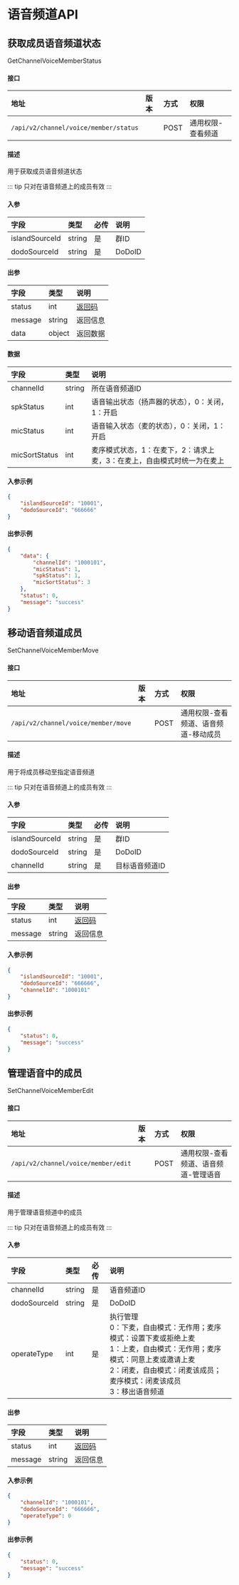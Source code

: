 # 语音频道API

## 获取成员语音频道状态

GetChannelVoiceMemberStatus

#### 接口

|地址|版本|方式|权限|
|:-----|:---------------|:-----|:---------------|
|`/api/v2/channel/voice/member/status`|<Badge type="warning" text="v2" vertical="middle" />|POST|通用权限-查看频道|

#### 描述

用于获取成员语音频道状态

::: tip
只对在语音频道上的成员有效
:::

#### 入参

|字段|类型|必传|说明|
|:---------------|:-----|:-----|:---------------|
|islandSourceId|string|是|群ID|
|dodoSourceId|string|是|DoDoID|

#### 出参

|字段|类型|说明|
|:---------------|:-----|:---------------|
|status|int|[返回码](../start/status.md)|
|message|string|返回信息|
|data|object|返回数据|

#### 数据

|字段|类型|说明|
|:---------------|:-----|:---------------|
|channelId|string|所在语音频道ID|
|spkStatus|int|语音输出状态（扬声器的状态），0：关闭，1：开启|
|micStatus|int|语音输入状态（麦的状态），0：关闭，1：开启|
|micSortStatus|int|麦序模式状态，1：在麦下，2：请求上麦，3：在麦上，自由模式时统一为在麦上|

#### 入参示例

```json
{
    "islandSourceId": "10001",
    "dodoSourceId": "666666"
}
```

#### 出参示例

```json
{
    "data": {
        "channelId": "1000101",
        "micStatus": 1,
        "spkStatus": 1,
        "micSortStatus": 3
    },
    "status": 0,
    "message": "success"
}
```


## 移动语音频道成员

SetChannelVoiceMemberMove

#### 接口

|地址|版本|方式|权限|
|:-----|:---------------|:-----|:---------------|
|`/api/v2/channel/voice/member/move`|<Badge type="warning" text="v2" vertical="middle" />|POST|通用权限-查看频道、语音频道-移动成员|

#### 描述

用于将成员移动至指定语音频道

::: tip
只对在语音频道上的成员有效
:::

#### 入参

|字段|类型|必传|说明|
|:---------------|:-----|:-----|:---------------|
|islandSourceId|string|是|群ID|
|dodoSourceId|string|是|DoDoID|
|channelId|string|是|目标语音频道ID|

#### 出参

|字段|类型|说明|
|:---------------|:-----|:---------------|
|status|int|[返回码](../start/status.md)|
|message|string|返回信息|

#### 入参示例

```json
{
    "islandSourceId": "10001",
    "dodoSourceId": "666666",
    "channelId": "1000101"
}
```

#### 出参示例

```json
{
    "status": 0,
    "message": "success"
}
```


## 管理语音中的成员

SetChannelVoiceMemberEdit

#### 接口

|地址|版本|方式|权限|
|:-----|:---------------|:-----|:---------------|
|`/api/v2/channel/voice/member/edit`|<Badge type="warning" text="v2" vertical="middle" />|POST|通用权限-查看频道、语音频道-管理语音|

#### 描述

用于管理语音频道中的成员

::: tip
只对在语音频道上的成员有效
:::

#### 入参

|字段|类型|必传|说明|
|:---------------|:-----|:-----|:---------------|
|channelId|string|是|语音频道ID|
|dodoSourceId|string|是|DoDoID|
|operateType|int|是|执行管理<br/>0：下麦，自由模式：无作用；麦序模式：设置下麦或拒绝上麦<br/>1：上麦，自由模式：无作用；麦序模式：同意上麦或邀请上麦<br/>2：闭麦，自由模式：闭麦该成员；麦序模式：闭麦该成员<br/>3：移出语音频道|

#### 出参

|字段|类型|说明|
|:---------------|:-----|:---------------|
|status|int|[返回码](../start/status.md)|
|message|string|返回信息|

#### 入参示例

```json
{
    "channelId": "1000101",
    "dodoSourceId": "666666",
    "operateType": 0
}
```

#### 出参示例

```json
{
    "status": 0,
    "message": "success"
}
```